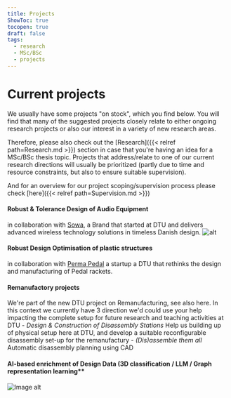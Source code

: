 ```yaml
---
title: Projects
ShowToc: true
tocopen: true
draft: false
tags:
  - research
  - MSc/BSc
  - projects
---
```


#  Current projects
We usually have some projects "on stock", which you find below. You will find that many of the suggested projects closely relate to either ongoing research projects or also our interest in a variety of new research areas. 

Therefore, please also check out the [Research]({{< relref path=Research.md >}}) section in case that you're having an idea for a MSc/BSc thesis topic. Projects that address/relate to one of our current research directions will usually be prioritized (partly due to time and resource constraints, but also to ensure suitable supervision). 

And for an overview for our project scoping/supervision process please check [here]({{< relref path=Supervision.md >}}) 

####  Robust & Tolerance Design of Audio Equipment
in collaboration with [Sowa](https://www.sowasound.com/), a Brand that started at DTU and delivers advanced wireless technology solutions in timeless Danish design.
	![alt](https://images.squarespace-cdn.com/content/v1/64f72746c655ff0cf5caeed1/33220060-297f-4f45-91c2-340e23db7475/Explosion+live6.png?format=1500w)
  
#### Robust Design Optimisation of plastic structures
  in collaboration with [Perma Pedal](https://permapadel.com/) a startup a DTU that rethinks the design and manufacturing of Pedal rackets.   
 
#### Remanufactory projects
  We're part of the new DTU project on Remanufacturing, see also here. In this context we currently have 3 direction we'd could use your help impacting the complete setup for future research and teaching activities at DTU
	- *Design & Construction of Disassembly Stations* 
	  Help us building up of physical setup here at DTU, and develop a suitable reconfigurable disassembly set-up for the remanufactury
	- *(Dis)assemble them all*
	  Automatic disassembly planning using CAD

#### AI-based enrichment of Design Data (3D classification / LLM / Graph representation learning** 

![Image alt](/images/azembra.png)


